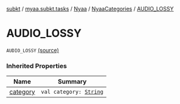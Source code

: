 [subkt](../../../index.md) / [myaa.subkt.tasks](../../index.md) / [Nyaa](../index.md) / [NyaaCategories](index.md) / [AUDIO_LOSSY](./-a-u-d-i-o_-l-o-s-s-y.md)

# AUDIO_LOSSY

`AUDIO_LOSSY` [(source)](https://github.com/Myaamori/SubKt/blob/0.1.9/src/main/kotlin/myaa/subkt/tasks/tasks.kt#L786)

### Inherited Properties

| Name | Summary |
|---|---|
| [category](category.md) | `val category: `[`String`](https://kotlinlang.org/api/latest/jvm/stdlib/kotlin/-string/index.html) |
